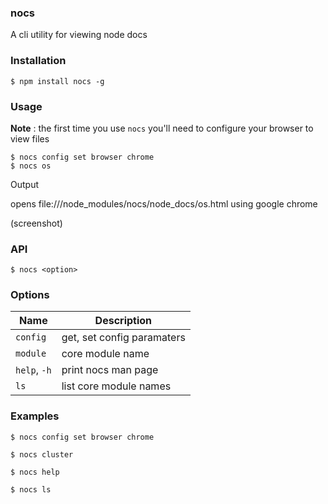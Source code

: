 ### nocs

A cli utility for viewing node docs

### Installation

```
$ npm install nocs -g
```

### Usage

**Note** : the first time you use `nocs` you'll need to configure your browser to view files

```
$ nocs config set browser chrome
$ nocs os
```

Output

opens file:///node_modules/nocs/node_docs/os.html using google chrome

(screenshot)

### API

```
$ nocs <option>
```

### Options

| Name          | Description                  |
| ------------- | ---------------------------- |
| `config`      | get, set config paramaters   |
| `module`      | core module name             |
| `help`, `-h`  | print nocs man page          |
| `ls`          | list core module names       |

### Examples

```
$ nocs config set browser chrome
```

```
$ nocs cluster
```

```
$ nocs help
```

```
$ nocs ls
```
